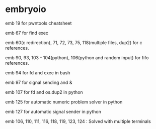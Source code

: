 # embryoio

emb 19 for pwntools cheatsheet

emb 67 for find exec

emb 60(c redirection), 71, 72, 73, 75, 118(multiple files, dup2) for c references.

emb 90, 93, 103 - 104(python), 106(python and random input) for fifo references.

emb 94 for fd and exec in bash

emb 97 for signal sending and &

emb 107 for fd and os.dup2 in python

emb 125 for automatic numeric problem solver in python

emb 127 for automatic signal sender in python



emb 106, 110, 111, 116, 118, 119, 123, 124 : Solved with multiple terminals
